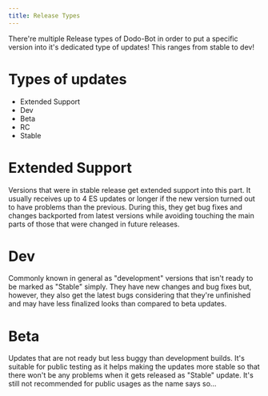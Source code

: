 ```yaml
---
title: Release Types
---
```

There're multiple Release types of Dodo-Bot in order to put a specific version into it's dedicated type of updates! This ranges from stable to dev!

# Types of updates
* Extended Support
* Dev
* Beta
* RC
* Stable


# Extended Support
Versions that were in stable release get extended support into this part. It usually receives up to 4 ES updates or longer if the new version turned out to have problems than the previous. During this, they get bug fixes and changes backported from latest versions while avoiding touching the main parts of those that were changed in future releases.

# Dev
Commonly known in general as "development" versions that isn't ready to be marked as "Stable" simply. They have new changes and bug fixes but, however, they also get the latest bugs considering that they're unfinished and may have less finalized looks than compared to beta updates.

# Beta
Updates that are not ready but less buggy than development builds. It's suitable for public testing as it helps making the updates more stable so that there won't be any problems when it gets released as "Stable" update. It's still not recommended for public usages as the name says so...